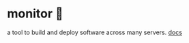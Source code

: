 # monitor 🦎

a tool to build and deploy software across many servers. [docs](https://mbecker20.github.io/monitor)
